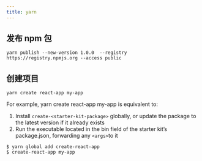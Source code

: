 ```yaml
---
title: yarn
---
```


## 发布 npm 包

```shell
yarn publish --new-version 1.0.0  --registry https://registry.npmjs.org --access public
```

## 创建项目

```shell
yarn create react-app my-app
```

For example, yarn create react-app my-app is equivalent to:

1. Install `create-<starter-kit-package>` globally, or update the package to the latest version if it already exists
2. Run the executable located in the bin field of the starter kit’s package.json, forwarding any `<args>`to it

```shell
$ yarn global add create-react-app
$ create-react-app my-app
```
